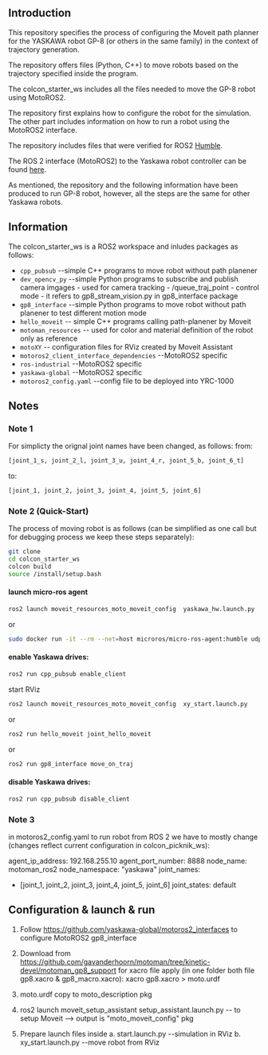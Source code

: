 
## Introduction

This repository specifies the process of configuring the Moveit path planner for the YASKAWA robot GP-8 (or others in the same family)
in the context of trajectory generation. 

The repository offers files (Python, C++) to move robots based on the trajectory specified inside the program.

The colcon_starter_ws includes all the files needed to move the GP-8 robot using MotoROS2.

The repository first explains how to configure the robot for the simulation. The other part includes information on how to run a robot using the MotoROS2 interface.

The repository includes files that were verified for ROS2 [Humble](https://docs.ros.org/en/humble/index.html).

The ROS 2 interface (MotoROS2) to the Yaskawa robot controller can be found [here](https://github.com/Yaskawa-Global/motoros2).

As mentioned, the repository and the following information have been produced to run GP-8 robot, however, all the steps are the same for other Yaskawa robots.

## Information


The colcon_starter_ws is a ROS2 workspace and inludes packages as follows:

* ```cpp_pubsub``` --simple C++ programs to move robot without path planener
* ```dev_opencv_py``` --simple Python programs to subscribe and publish camera imgages - used for camera tracking -  /queue_traj_point - control mode - it refers to gp8_stream_vision.py  in gp8_interface package
* ```gp8_interface``` --simple Python programs to move robot without path planener to test different motion mode
* ```hello_moveit``` -- simple C++ programs calling path-planener by Moveit
* ```motoman_resources``` -- used for color and material definition of the robot only as reference
* ```motoXY``` -- configuration files for RViz created by Moveit Assistant 
* ```motoros2_client_interface_dependencies``` --MotoROS2 specific 
* ```ros-industrial``` --MotoROS2 specific
* ```yaskawa-global``` --MotoROS2 specific
* ```motoros2_config.yaml``` --config file to be deployed into YRC-1000

## Notes

### Note 1
For simplicty the orignal joint names have been changed, as follows:
from:
```bash
[joint_1_s, joint_2_l, joint_3_u, joint_4_r, joint_5_b, joint_6_t]
```
to:
```bash
[joint_1, joint_2, joint_3, joint_4, joint_5, joint_6]
```

### Note 2 (Quick-Start)

The process of moving robot is as follows (can be simplified as one call but for debugging process we keep these steps separately):

```bash
git clone 
cd colcon_starter_ws
colcon build
source /install/setup.bash

```
#### launch micro-ros agent

```bash
ros2 launch moveit_resources_moto_moveit_config  yaskawa_hw.launch.py
```
or
```bash
sudo docker run -it --rm --net=host microros/micro-ros-agent:humble udp4 --port 8888

```

#### enable Yaskawa drives:

```bash
ros2 run cpp_pubsub enable_client
```

start RViz
```bash
ros2 launch moveit_resources_moto_moveit_config  xy_start.launch.py 
```
or
```bash
ros2 run hello_moveit joint_hello_moveit
```
or
```bash
ros2 run gp8_interface move_on_traj
```
#### disable Yaskawa drives:
```bash
ros2 run cpp_pubsub disable_client
```

### Note 3
in motoros2_config.yaml to run robot from ROS 2 we have to mostly change (changes reflect current configuration in colcon_picknik_ws):

agent_ip_address: 192.168.255.10
agent_port_number: 8888
node_name: motoman_ros2
node_namespace: "yaskawa"
joint_names:
  - [joint_1, joint_2, joint_3,
     joint_4, joint_5, joint_6]
joint_states: default


## Configuration & launch & run

1. Follow https://github.com/yaskawa-global/motoros2_interfaces  to configure MotoROS2 gp8_interface

2. Download from https://github.com/gavanderhoorn/motoman/tree/kinetic-devel/motoman_gp8_support
for xacro file apply (in one folder both file gp8.xacro & gp8_macro.xacro):
xacro gp8.xacro > moto.urdf

3. moto.urdf copy to moto_description pkg

4. ros2 launch moveit_setup_assistant setup_assistant.launch.py -- to setup Moveit --> output is "moto_moveit_config" pkg

5. Prepare launch files inside 
a. start.launch.py --simulation in RViz
b. xy_start.launch.py --move robot from RViz

